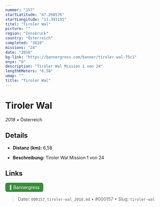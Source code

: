 ```yaml
---
nummer: "157"
startLatitude: "47.268576"
startLongitude: "11.393195"
titel: "Tiroler Wal"
picture: ""
region: "Innsbruck"
country: "Österreich"
completed: "3810"
missions: "24"
date: "2018"
bg-link: "https://bannergress.com/banner/tiroler-wal-75c1"
onyx: "0"
description: "Tiroler Wal Mission 1 von 24"
lengthKMeters: "6,58"
umap: ""
title: "Tiroler Wal"
---
```

# Tiroler Wal

*2018* • Österreich



## Details
- **Distanz (km):** 6,58



- **Beschreibung:** Tiroler Wal Mission 1 von 24


## Links
<div style="margin-top: 0.5em;">
<a href="https://bannergress.com/banner/tiroler-wal-75c1" target="_blank" style="display:inline-block;margin-right:8px;padding:6px 12px;background-color:#3c8b3c;color:white;text-decoration:none;border-radius:6px;">🔗 Bannergress</a>

</div>


> Datei: `000157_tiroler-wal_2018.md` • #000157 • Slug: `tiroler-wal`
